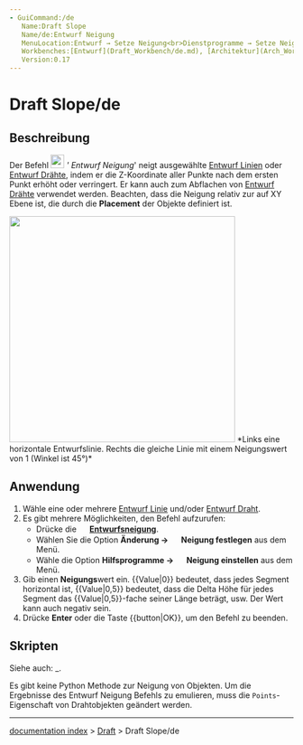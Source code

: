 ```yaml
---
- GuiCommand:/de
   Name:Draft Slope
   Name/de:Entwurf Neigung
   MenuLocation:Entwurf → Setze Neigung<br>Dienstprogramme → Setze Neigung
   Workbenches:[Entwurf](Draft_Workbench/de.md), [Architektur](Arch_Workbench/de.md)
   Version:0.17
---
```


# Draft Slope/de


</div>

## Beschreibung

Der Befehl <img alt="" src=images/Draft_Slope.svg  style="width:24px;"> *\' Entwurf Neigung*\' neigt ausgewählte [Entwurf Linien](Draft_Line/de.md) oder [Entwurf Drähte](Draft_Wire/de.md), indem er die Z-Koordinate aller Punkte nach dem ersten Punkt erhöht oder verringert. Er kann auch zum Abflachen von [Entwurf Drähte](Draft_Wire/de.md) verwendet werden. Beachten, dass die Neigung relativ zur auf XY Ebene ist, die durch die **Placement** der Objekte definiert ist.

<img alt="" src=images/Draft_Slope_example.png  style="width:400px;"> 
*Links eine horizontale Entwurfslinie. Rechts die gleiche Linie mit einem Neigungswert von 1 (Winkel ist 45°)*

## Anwendung


<div class="mw-translate-fuzzy">

1.  Wähle eine oder mehrere [Entwurf Linie](Draft_Line/de.md) und/oder [Entwurf Draht](Draft_Wire/de.md).
2.  Es gibt mehrere Möglichkeiten, den Befehl aufzurufen:
    -   Drücke die **<img src="images/Draft_Slope.svg" width=16px> [Entwurfsneigung](Draft_Slope/de.md)**.
    -   Wählen Sie die Option **Änderung → <img src="images/Draft_Slope.svg" width=16px> Neigung festlegen** aus dem Menü.
    -   Wähle die Option **Hilfsprogramme → <img src="images/Draft_Slope.svg" width=16px> Neigung einstellen** aus dem Menü.
3.  Gib einen **Neigungs**wert ein. {{Value|0}} bedeutet, dass jedes Segment horizontal ist, {{Value|0,5}} bedeutet, dass die Delta Höhe für jedes Segment das {{Value|0,5}}-fache seiner Länge beträgt, usw. Der Wert kann auch negativ sein.
4.  Drücke **Enter** oder die Taste {{button|OK}}, um den Befehl zu beenden.


</div>

## Skripten

Siehe auch: _.

Es gibt keine Python Methode zur Neigung von Objekten. Um die Ergebnisse des Entwurf Neigung Befehls zu emulieren, muss die `Points`-Eigenschaft von Drahtobjekten geändert werden.

---
[documentation index](../README.md) > [Draft](Draft_Workbench.md) > Draft Slope/de

